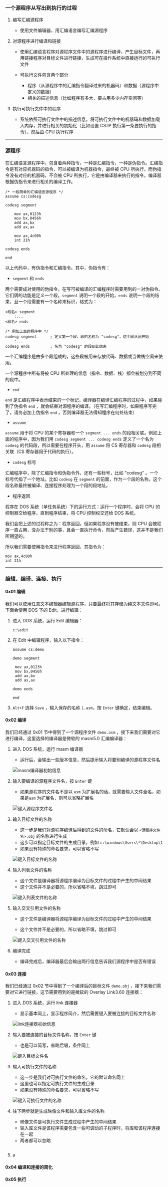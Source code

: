 ### 一个源程序从写出到执行的过程

1. 编写汇编源程序

   - 使用文件编辑器，用汇编语言编写汇编源程序

   

2. 对源程序进行编译和链接

   - 使用汇编语言程序对源程序文件中的源程序进行编译，产生目标文件，再用链接程序对目标文件进行链接，生成可在操作系统中直接运行的可执行文件

   - 可执行文件包含两个部分

     - 程序（从源程序中的汇编指令翻译过来的机器码）和数据（源程序中定义的数据）
     - 相关的描述信息（比如程序有多大，要占用多少内存空间等）

     

3. 执行可执行文件中的程序

   - 系统依照可执行文件中的描述信息，将可执行文件中的机器码和数据加载入内存，并进行相关的初始化（比如设置 CS:IP 执行第一条要执行的指令），然后由 CPU 执行程序

---

### 源程序

在汇编语言源程序中，包含着两种指令，一种是汇编指令，一种是伪指令。汇编指令是有对应机器码的指令，可以被编译为机器指令，最终被 CPU 所执行。而伪指令没有对应的机器码，不会被 CPU 所执行，它是由编译器来执行的指令，编译器根据伪指令来进行相关的编译工作。

```assembly
/* 一段简单的汇编语言源程序 */
assume cs:codesg

codesg segment
	
	mov ax,0123h
	mov bx,0456h
	add ax,bx
	add ax,ax
	
	mov ax,4c00h
	int 21h
	
codesg ends

end
```

以上代码中，有伪指令和汇编指令。其中，伪指令有：

- `segment` 和 `ends` 

两个需要成对使用的伪指令，在写可被编译的汇编程序时需要用到的一对伪指令。它们俩的功能是定义一个段，`segment` 说明一个段的开始，`ends` 说明一个段的结束，且一个段需要有一个名称来标识，格式为：

```assembly
<段名> segment
	:...
<段名> ends

/* 例如上面的程序中 */
codesg segment		; 定义第一个段，段的名称为 "codesg"，这个段从此开始
	:...
codesg ends			; 名为 "codesg" 的段到此结束
```

一个汇编程序是由多个段组成的，这些段被用来存放代码、数据或当做栈空间来使用。

一个源程序中所有将被 CPU 所处理的信息（指令、数据、栈）都会被划分到不同的段中。



- `end`

`end` 是汇编程序中表示结束的一个标记，编译器在编译汇编程序的过程中，如果碰到了伪指令 `end` ，就会结束对源程序的编译。（在写汇编程序时，如果程序写完了，请务必加上伪指令 `end` ，否则编译器无法得知程序在何处结束）



- `assume`

`assume` 用于将 CPU 的某个寄存器和一个 `segment ... ends` 的段相关联。例如上面的程序中，因为我们用 `codesg segment ... codesg ends` 定义了一个名为 `codesg` 的代码段，所以需要在程序开头，用 `assume` 将 CS 寄存器和 `codesg` 段相关联（CS 寄存器用于代码的执行）。



- `codesg` 标号

汇编程序中，除了汇编指令和伪指令外，还有一些标号，比如 "codesg" 。一个标号代指了一个地址。比如 `codesg` 在 `segment` 的前面，作为一个段的名称，这个段名称最终被编译、连接程序处理为一个段的段地址。



- 程序返回

程序在 DOS 系统（单任务系统）下的运行方式：运行一个程序时，会将 CPU 的控制器交给程序，直到程序结束，将 CPU 控制权交还给 DOS 系统。

我们会把上述的过程称之为：程序返回。但如果程序没有被结束，则 CPU 会被程序一直占用，没办法干别的事，且会一直执行命令，然后产生错误，这并不是我们所期望的。

所以我们需要使用指令来进行程序返回，其指令为：

```assembly
mov ax,4c00h
int 21h
```

---

### 编辑、编译、连接、执行

#### 0x01 编辑

我们可以使用任意文本编辑器编辑源程序，只要最终将其存储为纯文本文件即可。下面会使用 DOS 下的 Edit，进行编辑：

1. 进入 DOS 系统，运行 Edit 编辑器：

   ```
   c:\edit
   ```

   

2. 在 Edit 中编辑程序，输入以下指令：

   ```assembly
   assume cs:demo
   
   demo segment
   
   	mov ax,0123h
   	mov bx,0456h
   	add ax,bx
   	add ax,ax
   	
   demo ends
   
   end
   ```

   

3. `Alt+F` 选择 `Save` ，输入保存的名称 `1.asm`，按 `Enter` 键确定，结束编辑。



#### 0x02 编译

我们已经通过 0x01 节中得到了一个源程序文件 `demo.asm` ，接下来我们需要对它进行编译，这里选择的编译器是微软的 masm5.0 汇编编译器：

1. 进入 DOS 系统，运行 masm 编译器

   - 运行后，会输出一些版本信息，然后提示输入将要别编译的源程序文件名

   ![masm编译器初始信息](C:\Users\88561\Desktop\Pwn\MarkDown\images\day004_0x02_1.png)

   

2. 输入要编译的源程序文件名，按 `Enter` 键

   - 如果源程序的文件名不是以 `asm` 为扩展名的话，就需要输入文件全名，如果是`asm` 为扩展名，则可以省略扩展名

   ![键入源程序文件名](C:\Users\88561\Desktop\Pwn\MarkDown\images\day004_0x02_2.png)

   

3. 输入目标文件的名称

   - 这一步是我们对源程序编译后得到的文件的命名，它默认会以 `<源程序文件名>.obj` 的名称进行生成
   - 这步可以指定目标文件的生成目录，例如 `c:\windows\Users\*\Desktop\1`
   - 如果没有特殊的命名要求，可以省略不写

   ![键入目标文件的名称](C:\Users\88561\Desktop\Pwn\MarkDown\images\day004_0x02_3.png)

   

4. 输入列表文件的名称

   - 这个文件是编译器将源程序编译为目标文件的过程中产生的中间结果
   - 这个文件并不是必要的，所以省略不填，跳过即可

   ![键入列表文件的名称](C:\Users\88561\Desktop\Pwn\MarkDown\images\day004_0x02_4.png)

   

5. 输入交叉引用文件的名称

   - 这个文件是编译器将源程序编译为目标文件的过程中产生的中间结果

   - 这个文件并不是必要的，所以省略不填，跳过即可

   ![键入交叉引用文件的名称](C:\Users\88561\Desktop\Pwn\MarkDown\images\day004_0x02_5.png)

6. 编译完成

   - 编译完成后，编译器最后会输出两行信息告诉我们源程序中是否有错误

   

#### 0x03 连接

我们已经通过 0x02 节中得到了一个编译后的目标文件 `demo.obj` ，接下来我们需要对它进行链接，这节需要用到的是微软的 Overlay Link3.60 连接器：



1. 进入 DOS 系统，运行 link 连接器

   - 显示基本同上，显示程序简介，然后需要键入要被连接的目标文件名称

   ![link连接器初始信息](C:\Users\88561\Desktop\Pwn\MarkDown\images\day004_0x03_1.png)

   

2. 输入要被连接的目标文件名称，按 `Enter` 键

   - 也是可以简写，省略后缀，条件同上

   ![键入目标文件名](C:\Users\88561\Desktop\Pwn\MarkDown\images\day004_0x03_2.png)

   

3. 输入可执行文件的名称

   - 这一步是我们对可执行文件的命名，它的默认命名同上
   - 这里也可以指定可执行文件的生成目录
   - 如果没有特殊的命名要求，可以省略不写

   ![键入可执行文件的名称](C:\Users\88561\Desktop\Pwn\MarkDown\images\day004_0x03_3.png)

   

4. 往下两步就是生成映像文件和输入库文件的名称

   - 映像文件是可执行文件生成过程中产生的中间结果
   - 输入库文件是该程序需要包含一些可调动的子程序时，将库和该程序连接在一起
   - 两者都可以忽略

   ![]()

   

5. a

#### 0x04 编译和连接的简化

#### 0x05 执行





